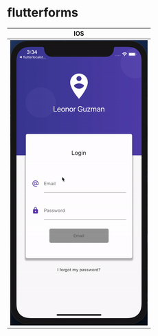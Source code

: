 # flutterforms


IOS            |  
:-------------------------:|
![Alt text](docs/ios_demo.gif?raw=true "preview App design with flutter version ios") |  
